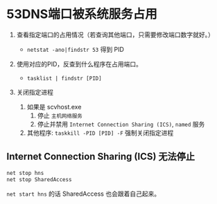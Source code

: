 # 53DNS端口被系统服务占用

1. 查看指定端口的占用情况（若查询其他端口，只需要修改端口数字就好。）
    - `netstat -ano|findstr 53` 得到 PID

2. 使用对应的PID，反查到什么程序在占用端口。
    - `tasklist | findstr [PID]`

3. 关闭指定进程
    1. 如果是 scvhost.exe
        1. 停止 `主机网络服务`
        2. 停止并禁用 `Internet Connection Sharing (ICS)`, `named` 服务
    2. 其他程序: `taskkill -PID [PID] -F` 强制关闭指定进程

## Internet Connection Sharing (ICS) 无法停止

```bat
net stop hns
net stop SharedAccess
```

`net start hns` 的话 SharedAccess 也会跟着自己起来。
